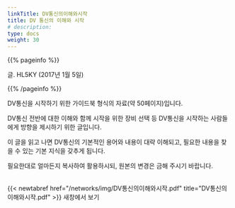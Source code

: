 ```yaml
---
linkTitle: DV통신의이해와시작
title: DV 통신의 이해와 시작
# description:
type: docs
weight: 30
---
```


{{% pageinfo %}}

글. HL5KY (2017년 1월 5일)

{{% /pageinfo %}}

DV통신을 시작하기 위한 가이드북 형식의 자료(약 50페이지)입니다.

DV통신 전반에 대한 이해와 함께 시작을 위한 장비 선택 등 DV통신을 시작하는 사람들에게 방향을 제시하기 위한 글입니다.

이 글을 읽고 나면 DV통신의 기본적인 용어와 내용이 대략 이해되고, 필요한 내용을 찾을 수 있는 기본 지식을 갖추게 됩니다.

필요한대로 얼마든지 복사하여 활용하시되, 원본의 변경은 금해 주시기 바랍니다.
<br><br>

{{< newtabref href="/networks/img/DV통신의이해와시작.pdf" title="DV통신의이해와시작.pdf" >}} 새창에서 보기